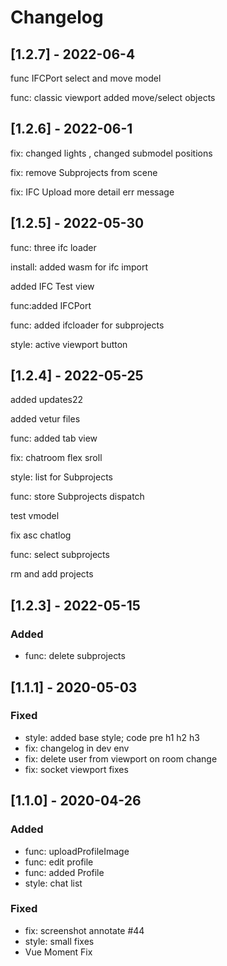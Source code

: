 # Changelog

## [1.2.7] - 2022-06-4

func IFCPort select and move model

func: classic viewport added move/select objects

## [1.2.6] - 2022-06-1

fix: changed lights , changed submodel positions

fix: remove Subprojects from scene

fix: IFC Upload more detail err message


## [1.2.5] - 2022-05-30

func: three ifc loader

install: added wasm for ifc import

added IFC Test view

func:added IFCPort

func: added ifcloader for subprojects

style: active viewport button

## [1.2.4] - 2022-05-25

added updates22

added vetur files

func: added tab view

fix: chatroom flex sroll

style: list for Subprojects

func: store Subprojects dispatch

test vmodel

fix asc chatlog

func: select subprojects

rm and add projects

## [1.2.3] - 2022-05-15
### Added
- func: delete subprojects

## [1.1.1] - 2020-05-03
### Fixed
-  style: added base style; code pre h1 h2 h3
-  fix: changelog in dev env
-  fix: delete user from viewport on room change
-  fix: socket viewport fixes


## [1.1.0] - 2020-04-26
### Added
- func: uploadProfileImage
- func: edit profile
- func: added Profile
- style: chat list

### Fixed
- fix: screenshot annotate #44
- style: small fixes
- Vue Moment Fix
